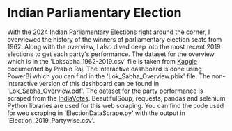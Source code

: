 # Indian Parliamentary Election
With the 2024 Indian Parliamentary Elections right around the corner, I overviewed the history of the winners of parliamentary election seats from 1962.
Along with the overview, I also dived deep into the most recent 2019 elections to get each party's performance.
The dataset for the overview which is in the 'Loksabha_1962-2019.csv' file is taken from [Kaggle](https://www.kaggle.com/datasets/prabinraj/india-loksabha-elections-data19622019?select=Loksabha_1962-2019+.csv) documented by Prabin Raj. 
The interactive dashboard is done using PowerBi which you can find in the 'Lok_Sabha_Overview.pbix' file. The non-interactive version of this dashboard can be found in 'Lok_Sabha_Overview.pdf'.
The dataset for the party performance is scraped from the [IndiaVotes](/www.indiavotes.com). BeautifulSoup, requests, pandas and selenium Python libraries are used for this web scraping. You can find the code used for web scraping in 'ElectionDataScrape.py' with the output in 'Election_2019_Partywise.csv'.
